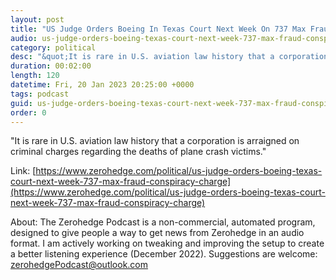 ```yaml
---
layout: post
title: "US Judge Orders Boeing In Texas Court Next Week On 737 Max Fraud Conspiracy Charge"
audio: us-judge-orders-boeing-texas-court-next-week-737-max-fraud-conspiracy-charge-0
category: political
desc: "&quot;It is rare in U.S. aviation law history that a corporation is arraigned on criminal charges regarding the deaths of plane crash victims.&quot; "
duration: 00:02:00
length: 120
datetime: Fri, 20 Jan 2023 20:25:00 +0000
tags: podcast
guid: us-judge-orders-boeing-texas-court-next-week-737-max-fraud-conspiracy-charge-0
order: 0
---
```

&quot;It is rare in U.S. aviation law history that a corporation is arraigned on criminal charges regarding the deaths of plane crash victims.&quot; 

Link: [https://www.zerohedge.com/political/us-judge-orders-boeing-texas-court-next-week-737-max-fraud-conspiracy-charge](https://www.zerohedge.com/political/us-judge-orders-boeing-texas-court-next-week-737-max-fraud-conspiracy-charge)

About: The Zerohedge Podcast is a non-commercial, automated program, designed to give people a way to get news from Zerohedge in an audio format.  I am actively working on tweaking and improving the setup to create a better listening experience (December 2022).  Suggestions are welcome: [zerohedgePodcast@outlook.com](mailto:zerohedgePodcast@outlook.com)